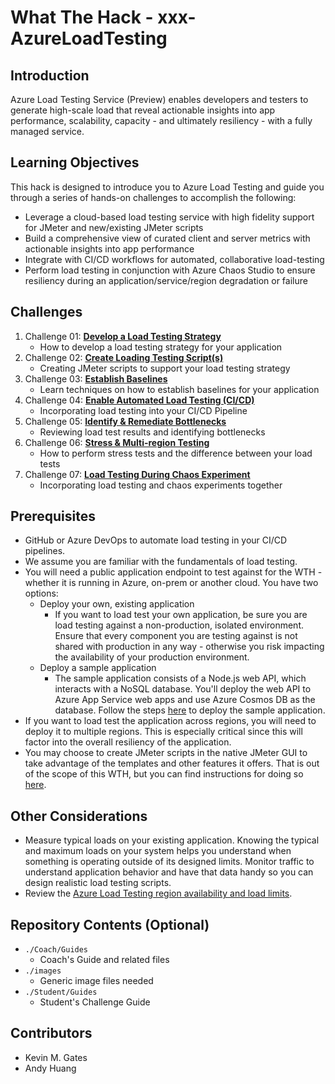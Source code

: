 # What The Hack - xxx-AzureLoadTesting

## Introduction
Azure Load Testing Service (Preview) enables developers and testers to generate high-scale load that reveal actionable insights into app performance, scalability, capacity - and ultimately resiliency - with a fully managed service.

## Learning Objectives
This hack is designed to introduce you to Azure Load Testing and guide you through a series of hands-on challenges to accomplish the following:

- Leverage a cloud-based load testing service with high fidelity support for JMeter and new/existing JMeter scripts
- Build a comprehensive view of curated client and server metrics with actionable insights into app performance
- Integrate with CI/CD workflows for automated, collaborative load-testing
- Perform load testing in conjunction with Azure Chaos Studio to ensure resiliency during an application/service/region degradation or failure

## Challenges
1. Challenge 01: **[Develop a Load Testing Strategy](Student/Challenge-01.md)**
	 - How to develop a load testing strategy for your application
1. Challenge 02: **[Create Loading Testing Script(s)](Student/Challenge-02.md)**
	 - Creating JMeter scripts to support your load testing strategy
1. Challenge 03: **[Establish Baselines](Student/Challenge-03.md)**
	 - Learn techniques on how to establish baselines for your application
1. Challenge 04: **[Enable Automated Load Testing (CI/CD)](Student/Challenge-04.md)**
	 - Incorporating load testing into your CI/CD Pipeline
1. Challenge 05: **[Identify & Remediate Bottlenecks](Student/Challenge-05.md)**
	 - Reviewing load test results and identifying bottlenecks
1. Challenge 06: **[Stress & Multi-region Testing](Student/Challenge-06.md)**
	 - How to perform stress tests and the difference between your load tests
1. Challenge 07: **[ Load Testing During Chaos Experiment](Student/Challenge-07.md)**
	 - Incorporating load testing and chaos experiments together
## Prerequisites
- GitHub or Azure DevOps to automate load testing in your CI/CD pipelines.
- We assume you are familiar with the fundamentals of load testing.
- You will need a public application endpoint to test against for the WTH - whether it is running in Azure, on-prem or another cloud. You have two options:
    - Deploy your own, existing application
        - If you want to load test your own application, be sure you are load testing against a non-production, isolated environment. Ensure that every component you are testing against is not shared with production in any way - otherwise you risk impacting the availability of your production environment.
    - Deploy a sample application
        - The sample application consists of a Node.js web API, which interacts with a NoSQL database. You'll deploy the web API to Azure App Service web apps and use Azure Cosmos DB as the database. Follow the steps [here](https://docs.microsoft.com/en-us/azure/load-testing/tutorial-identify-bottlenecks-azure-portal#deploy-the-sample-app) to deploy the sample application.
- If you want to load test the application across regions, you will need to deploy it to multiple regions. This is especially critical since this will factor into the overall resiliency of the application.
- You may choose to create JMeter scripts in the native JMeter GUI to take advantage of the templates and other features it offers. That is out of the scope of this WTH, but you can find instructions for doing so [here](https://jmeter.apache.org/usermanual/get-started.html#install).

## Other Considerations
- Measure typical loads on your existing application. Knowing the typical and maximum loads on your system helps you understand when something is operating outside of its designed limits. Monitor traffic to understand application behavior and have that data handy so you can design realistic load testing scripts.
- Review the [Azure Load Testing region availability and load limits](https://azure.microsoft.com/en-us/services/load-testing/#faq).

## Repository Contents (Optional)
- `./Coach/Guides`
  - Coach's Guide and related files
- `./images`
  - Generic image files needed
- `./Student/Guides`
  - Student's Challenge Guide

## Contributors
- Kevin M. Gates
- Andy Huang
